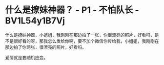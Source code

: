 # 什么是撩妹神器？ - P1 - 不怕队长 - BV1L54y1B7Vj

什么是撩妹神器，小姐姐，我刚刚在那边拍了一张，你很漂亮的照片，好看吗，是不是很好看的呀，那我怎么发给你啊，要不加个微信你传给我，小姐姐，我刚刚在那边拍了你两张，很漂亮的照片，好看吗。

爱情就是要随机应变。